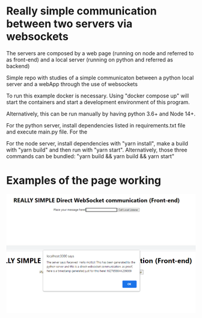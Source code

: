 # Really simple communication between two servers via websockets

The servers are composed by a web page (running on node and referred to as front-end) and a local server (running on python and referred as backend)

Simple repo with studies of a simple communicaton between a python local server and a webApp through the use of websockets

To run this example docker is necessary. Using "docker compose up" will start the containers and start a development environment of this program.

Alternatively, this can be run manually by having python 3.6+ and Node 14+.

For the python server, install dependencies listed in requirements.txt file and execute main.py file. For the

For the node server, install dependencies with "yarn install", make a build with "yarn build" and then run with "yarn start". Alternatively, those three commands can be bundled:
"yarn build && yarn build && yarn start"

# Examples of the page working

![Screenshot](/screenshots/main.png)
![Screenshot](/screenshots/communication.png)